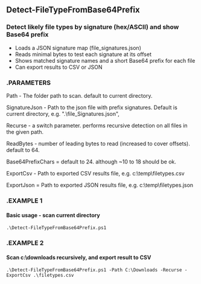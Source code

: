 ## Detect-FileTypeFromBase64Prefix
###  Detect likely file types by signature (hex/ASCII) and show Base64 prefix
- Loads a JSON signature map (file_signatures.json)
- Reads minimal bytes to test each signature at its offset
- Shows matched signature names and a short Base64 prefix for each file
- Can export results to CSV or JSON


### .PARAMETERS
Path - The folder path to scan. default to current directory.

SignatureJson - Path to the json file with prefix signatures. Default is current directory, e.g. ".\file_Signatures.json",

Recurse - a switch parameter. performs recursive detection on all files in the given path.

ReadBytes - number of leading bytes to read (increased to cover offsets). default to 64.

Base64PrefixChars = default to 24. although ~10 to 18 should be ok.

ExportCsv - Path to exported CSV results file, e.g. c:\temp\filetypes.csv

ExportJson = Path to exported JSON results file, e.g. c:\temp\filetypes.json

### .EXAMPLE 1
#### Basic usage - scan current directory
```
.\Detect-FileTypeFromBase64Prefix.ps1
```

### .EXAMPLE 2
#### Scan c:\downloads recursively, and export result to CSV
```
.\Detect-FileTypeFromBase64Prefix.ps1 -Path C:\Downloads -Recurse -ExportCsv .\filetypes.csv
```
